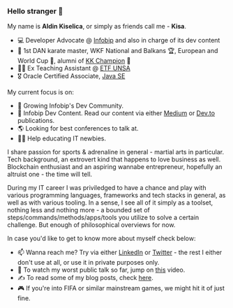 ### Hello stranger 👋

My name is **Aldin Kiselica**, or simply as friends call me - **Kisa**. 
- 💻 Developer Advocate @ [Infobip](www.infobip.com) and also in charge of its dev content
- 🥋 1st DAN karate master, WKF National and Balkans 🏆, European and World Cup 🥉, alumni of [KK Champion](https://kkchampion.ba/) 🥊
- 👨‍🏫 Ex Teaching Assistant @ [ETF UNSA](https://www.etf.unsa.ba/)
- 🎖️ Oracle Certified Associate, [Java SE](https://www.credly.com/badges/ca8754df-0e82-41f9-be36-3dfad6d3c26b)


My current focus is on:
- 🌱 Growing Infobip's Dev Community.
- 📝 Infobip Dev Content. Read our content via either [Medium](https://medium.com/infobipdev) or [Dev.to](https://dev.to/infobipdev) publications.
- 🌎 Looking for best conferences to talk at.
- 🧑‍🎓 Help educating IT newbies.


I share passion for sports & adrenaline in general - martial arts in particular. Tech background, an extrovert kind that happens to love business as well. Blockchain enthusiast and an aspiring wannabe entrepreneur, hopefully an altruist one - the time will tell. 

During my IT career I was priviledged to have a chance and play with various programming languages, frameworks and tech stacks in general, as well as with various tooling. In a sense, I see all of it simply as a toolset, nothing less and nothing more - a bounded set of steps/commands/methods/apps/tools you utilize to solve a certain challenge. But enough of philosophical overviews for now.

In case you'd like to get to know more about myself check below:
- 📫 Wanna reach me? Try via either [LinkedIn](https://www.linkedin.com/in/kiselica-aldin/) or [Twitter](https://twitter.com/kiselica_aldin) - the rest I either don't use at all, or use it in private purposes only.
- 🎤 To watch my worst public talk so far, jump on [this](https://www.youtube.com/watch?v=fchgo2z5vnc) video.
- ✍️ To read some of my blog posts, check [here](https://medium.com/@kiselica.aldin).
- 🎮 If you're into FIFA or similar mainstream games, we might hit it of just fine.
